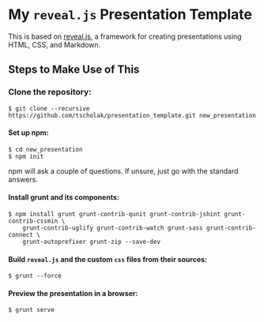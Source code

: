 # My `reveal.js` Presentation Template

This is based on [reveal.js](https://github.com/hakimel/reveal.js), a framework for creating presentations using HTML, CSS, and Markdown.

## Steps to Make Use of This

### Clone the repository:
```
$ git clone --recursive https://github.com/tscholak/presentation_template.git new_presentation
```

#### Set up npm:
```
$ cd new_presentation
$ npm init
```
npm will ask a couple of questions. If unsure, just go with the standard answers.

#### Install grunt and its components:
```
$ npm install grunt grunt-contrib-qunit grunt-contrib-jshint grunt-contrib-cssmin \
	grunt-contrib-uglify grunt-contrib-watch grunt-sass grunt-contrib-connect \
	grunt-autoprefixer grunt-zip --save-dev
```

#### Build `reveal.js` and the custom `css` files from their sources:
```
$ grunt --force
```

#### Preview the presentation in a browser:
```
$ grunt serve
```

